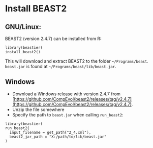 # Install BEAST2

## GNU/Linux:

BEAST2 (version 2.4.7) can be installed from R:

```
library(beastier)
install_beast2()
```

This will download and extract BEAST2 to the folder `~/Programs/beast`. 
`beast.jar` is found at `~/Programs/beast/lib/beast.jar`.

## Windows

 * Download a Windows release with version 2.4.7 
   from [https://github.com/CompEvol/beast2/releases/tag/v2.4.7](https://github.com/CompEvol/beast2/releases/tag/v2.4.7).
 * Unzip the file somewhere
 * Specify the path to `beast.jar` when calling `run_beast2`:

```
library(beastier)
run_beast2(
  input_filename = get_path("2_4.xml"),
  beast2_jar_path = "X:/path/to/lib/beast.jar"
)
```
